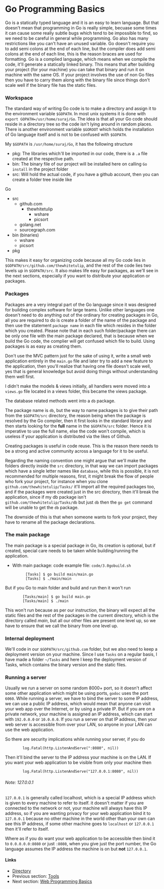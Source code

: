 # Go Programming Basics

Go is a statically typed language and it is an easy to learn language. But that doesn't mean that programming in Go is really simple, becuase
some times it can cause some really subtle bugs which tend to be impossible to find, so we need to be careful in general while programming. Go also
has many restrictions like you can't have an unused variable. Go doesn't require you to add semi colons at the end of each line, but the compiler does
add semi colons at the end of each line, this is the reason braces are used for formatting. Go is a complied language, which means when we compile the code, it'll generate a 
statically linked binary. This means that after building your project (for your machine) you can take that binary and run it on machine with the same OS.
If your project involves the use of non Go files then you have to carry them along with the binary file since things don't scale well if the binary file has the
static files.

### Workspace

The standard way of writing Go code is to make a directory and assign it to the environment variable `$GOPATH`. In most unix systems it is done with
`export GOPATH=/usr/home/suraj/Go`. The idea is that all your Go code should reside in a directory tree so the code isn't lying around in random places.
There is another environment variable `$GOROOT` which holds the installation of Go language itself and is not to be confused with `$GOPATH`. 

My `$GOPATH` is ``/usr/home/suraj/Go``, it has the following structure
- pkg: The libraries which'll be imported in our code, there is a `.a` file created at the respective path.
- bin: The binary file of our project will be installed here on calling `Go install` in the project folder
- src: Will hold the actual code, if you have a github account, then you can create a folder tree inside like

Go
- src
	- github.com
		- thewhitetulip
			- wshare
			- picsort
	- golang.net
	- sourcegraph.com
- bin (binaries)
	- wshare 
	- picsort
- pkg

This makes it easy for organizing code because all my Go code lies in `$GOPATH/src/github.com/thewhitetulip`, and the rest of the code lies two levels up in 
`$GOPATH/src`. It also makes life easy for packages, as we'll see in the next sections, especially if you want to distribute your application or packages.

### Packages

Packages are a very integral part of the Go language since it was designed for building complex software for large teams. Unlike other languages one doesn't need to
do anything out of the ordinary for creating packages in Go, all you are required to do is create a folder of the name of the package and then use the statement
`package name` in each file which resides in the folder which you created. Please note that in each such folder/package there can be only one file with the main package 
declared, that is because when we build the Go code, the complier will get confused which file to build. Using packages is as easy as creating them. 

Don't use the MVC pattern just for the sake of using it, write a small web application entirely in the `main.go` file and later try to add a new feature to the application,
then you'll realize that having one file doesn't scale well, yes that is general knowledge but avoid doing things without understanding them well first.  

I didn't make the models & views initially, all handlers were moved into a `views.go` file located in a views folder, this became the views package. 

The database related methods went into a `db` package. 

The package name is `db`, but the way to name packages is to give their path from the `$GOPATH/src` directory, the reason being when the package is resolved 
by the Go compiler, then it first looks in the standard library and then starts looking for the **full** name in the `$GOPATH/src` folder. Hence it
is imperative to use the full name, else the code won't compile, which is useless if your application is distributed via the likes of Github.
 
Creating packages is useful in code reuse. This is the reason there needs to be a strong and active community across a language for it to be useful. 

Regarding the naming convention one might argue that we'll make the folders directly inside the `src` directory, in that way we can import packages
which have a single letter names like `database`, while this is possible, it is not recommended for multiple reasons, first, it might break
the flow of people who fork your project, for instance when you clone `github.com/thewhitetulip/Tasks/` it'll import all the required packages too, and 
if the packages were created just in the src directory, then it'll break the application, since if my db package isn't `github.com/thewhitetulip/Tasks/db` but just `db`
then the `go get` command will be unable to get the `db` package.

The downside of this is that when someone wants to fork your project, they have to rename all the package declarations.

### The main package

The main package is a special package in Go, its creation is optional, but if created, special care needs to be taken while building/running the application.

- With main package:
code example file: `code/3.0gobuild.sh`
			
			[Tasks] $ go build main/main.go
			[Tasks] $ ./main/main

But if you Go to main folder and build and run then it won't run

			[Tasks/main] $ go build main.go
			[Tasks/main] $ ./main

This won't run because as per our instruction, the binary will expect all the static files and the rest of the packages in the current directory,
which is the directory called *main*, but all our other files are present one level up, so we have to ensure that we call the binary from one level up.

### Internal deployment

We'll code in our `$GOPATH/src/github.com` folder, but we also need to keep a deployment version on your machine. Since I use `Tasks` on a regular basis, I have made
a folder `~/Tasks` and here I keep the deployment version of Tasks, which contains the binary version and the static files.

### Running a server

Usually we run a server on some random 8000+ port, so it doesn't affect some other application which might be using ports, `godoc` uses the port `6060`.
While running a server, we have to bind the server to some IP address, we can use a public IP address, which would mean that anyone can visit your web app over
the Internet, or by using a private IP. But if you are on a private network, your machine is assigned an IP address, which can start with `192.0.0.0` or `10.0.0.0`. If
you run a server on that IP address, then your web server is accessible from over your LAN, so anyone in your LAN can use the web application.

So there are security implications while running your server, if you do

			log.Fatal(http.ListenAndServe(":8080", nil))

Then it'll bind the server to the IP address your machine is on the LAN. If you want your web application to be visible from only your machine then 

			log.Fatal(http.ListenAndServe("127.0.0.1:8080", nil))

###### Note: 127.0.0.1

`127.0.0.1` is generally called localhost, which is a special IP address which is given to every machine to refer to itself. it doesn't matter if you are 
connected to the network or not, your machine will always have this IP address, so if you are wanting privacy for your web application bind it to `127.0.0.1` because
no other machine in the world other than your own can see this IP address, if some other machine goes to `localhost` or `127.0.0.1` then it'll refer to itself.

Where as if you do want your web application to be accessible then bind it to `0.0.0.0.0:8080` or just `:8080`, when you give just the port number, the Go language
assumes the IP address the machine is on but **not** `127.0.0.1`. 
  

#### Links

- [Directory](SUMMARY.md)
- Previous section: [Tools](0.1tools.md)
- Next section: [Web Programming Basics](1.1servers.md)   